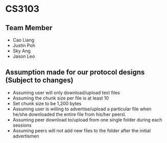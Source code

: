 # CS3103

## Team Member
- Cao Liang
- Justin Poh
- Sky Ang
- Jason Leo

## Assumption made for our protocol designs (Subject to changes)
- Assuming user will only download/upload text files
- Assuming the chunk size per file is at least 10
- Set chunk size to be 1,200 bytes
- Assuming user is willing to advertise/upload a particular file when he/she downloaded the entire file from his/her peers\
- Assuming peer download to/upload from one single folder during each sessions
- Assuming peers will not add new files to the folder after the initial advertismen
